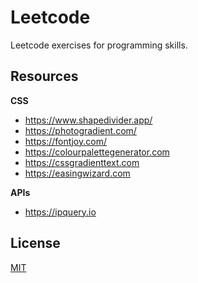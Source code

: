 # Leetcode

Leetcode exercises for programming skills.

## Resources

**CSS**

- https://www.shapedivider.app/
- https://photogradient.com/
- https://fontjoy.com/
- https://colourpalettegenerator.com
- https://cssgradienttext.com
- https://easingwizard.com

**APIs**
- https://ipquery.io
## License

[MIT](./LICENSE)

